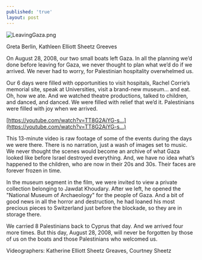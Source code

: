```yaml
---
published: 'true'
layout: post
---
```

![LeavingGaza.png]({{site.baseurl}}/images/LeavingGaza.png)



Greta Berlin, Kathleen Elliott Sheetz Greeves

On August 28, 2008, our two small boats left Gaza. In all the planning we’d done before leaving for Gaza, we never thought to plan what we’d do if we arrived. We never had to worry, for Palestinian hospitality overwhelmed us. 

Our 6 days were filled with opportunities to visit hospitals, Rachel Corrie’s memorial site, speak at Universities, visit a brand-new museum… and eat. Oh, how we ate. And we watched theatre productions, talked to children, and danced, and danced. We were filled with relief that we’d it. Palestinians were filled with joy when we arrived.

[https://youtube.com/watch?v=TT8G2AjYG-s…](https://youtube.com/watch?v=TT8G2AjYG-s…)

This 13-minute video is raw footage of some of the events during the days we were there. There is no narration, just a wash of images set to music. We never thought the scenes would become an archive of what Gaza looked like before Israel destroyed everything. And, we have no idea what’s happened to the children, who are now in their 20s and 30s. Their faces are forever frozen in time.

In the museum segment in the film, we were invited to view a private collection belonging to Jawdat Khoudary. After we left, he opened the "National Museum of Archaeology" for the people of Gaza. And a bit of good news in all the horror and destruction, he had loaned his most precious pieces to Switzerland just before the blockade, so they are in storage there.

We carried 8 Palestinians back to Cyprus that day. And we arrived four more times. But this day, August 28, 2008, will never be forgotten by those of us on the boats and those Palestinians who welcomed us.

Videographers: Katherine Elliott Sheetz Greaves, Courtney Sheetz